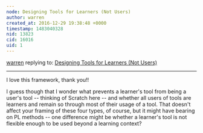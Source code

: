 ```yaml
---
node: Designing Tools for Learners (Not Users)
author: warren
created_at: 2016-12-29 19:38:48 +0000
timestamp: 1483040328
nid: 13823
cid: 16016
uid: 1
---
```




[warren](../profile/warren) replying to: [Designing Tools for Learners (Not Users)](../notes/kanarinka/12-29-2016/designing-tools-for-learners-not-users)

----
I love this framework, thank you!! 

I guess though that I wonder what prevents a learner's tool from being a user's tool -- thinking of Scratch here -- and whether all users of tools are learners and remain so through most of their usage of a tool. That doesn't affect your framing of these four types, of course, but it might have bearing on PL methods -- one difference might be whether a learner's tool is not flexible enough to be used beyond a learning context?